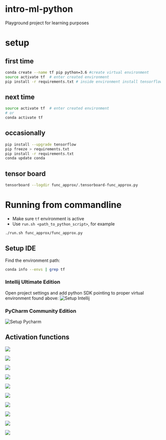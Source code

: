 # intro-ml-python
Playground project for learning purposes


# setup

## first time
```bash
conda create --name tf pip python=3.6 #create virtual environment
source activate tf  # enter created environment
pip install -r requirements.txt # inside environment install tensorflow and all dependencies

```

## next time

```bash
source activate tf  # enter created environment
# or 
conda activate tf
```

## occasionally 

```bash
pip install --upgrade tensorflow
pip freeze > requirements.txt 
pip install -r requirements.txt
conda update conda
```
## tensor board
```bash
tensorboard --logdir func_approx/.tensorboard-func_approx.py
```

# Running from commandline

* Make sure `tf` environment is active
* Use `run.sh <path_to_python_script>`, for example

```bash
./run.sh func_approx/func_approx.py
```

## Setup IDE
Find the environment path:
```bash
conda info --envs | grep tf
```

### Intellij Ultimate Edition 
Open project settings and add python SDK pointing to proper virtual environment found above:
![Setup Intellij](docs/setupIdea.png)

### PyCharm Community Edition
![Setup Pycharm](docs/setupPycharm.png)


## Activation functions

![](docs/activations/sigmoid.png)

![](docs/activations/softsign.png)

![](docs/activations/tanh.png)

![](docs/activations/relu.png)

![](docs/activations/relu6.png)

![](docs/activations/leaky_relu.png)

![](docs/activations/crelu.png)

![](docs/activations/selu.png)

![](docs/activations/elu.png)

![](docs/activations/softplus.png)





